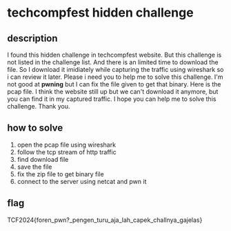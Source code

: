 # techcompfest hidden challenge

## description

I found this hidden challenge in techcompfest website. But this challenge is not listed in the challenge list. And there is an limited time to download the file. So I download it imidiately while capturing the traffic using wireshark so i can review it later. Please i need you to help me to solve this challenge. I'm not good at **pwning** but I can fix the file given to get that binary. Here is the pcap file. I think the website still up but we can't download it anymore, but you can find it in my captured traffic. I hope you can help me to solve this challenge. Thank you.

## how to solve

1. open the pcap file using wireshark
2. follow the tcp stream of http traffic
3. find download file
4. save the file
5. fix the zip file to get binary file
6. connect to the server using netcat and pwn it

## flag

TCF2024{foren_pwn?_pengen_turu_aja_lah_capek_challnya_gajelas}